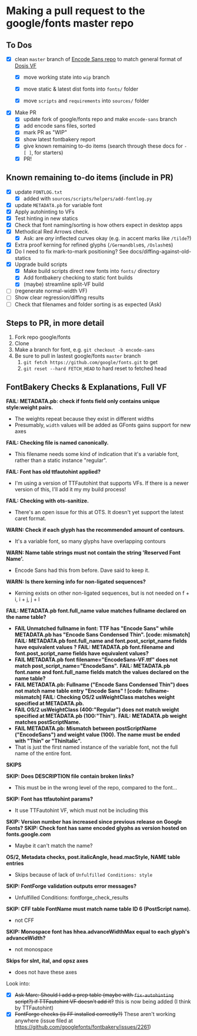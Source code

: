 # Making a pull request to the google/fonts master repo


## To Dos

- [x] clean `master` branch of [Encode Sans repo](https://github.com/thundernixon/Encode-Sans) to match general format of [Dosis VF](https://github.com/eliheuer/dosis-vf)
    - [x] move working state into `wip` branch
    - [x] move static & latest dist fonts into `fonts/` folder
    - [x] move `scripts` and `requirements` into `sources/` folder


- [x] Make PR
    - [x] update fork of google/fonts repo and make `encode-sans` branch
    - [x] add encode sans files, sorted
    - [x] mark PR as "WIP"
    - [x] show latest fontbakery report
    - [x] give known remaining to-do items (search through these docs for `- [ ]`, for starters)
    - [x] PR!

## Known remaining to-do items (include in PR)
- [x] update `FONTLOG.txt`
  - [x] added with `sources/scripts/helpers/add-fontlog.py`
- [x] update `METADATA.pb` for variable font
- [x] Apply autohinting to VFs
- [x] Test hinting in new statics
- [x] Check that font naming/sorting is how others expect in desktop apps
- [x] Methodical Red Arrows check. 
    - [x] Ask: are *any* inflected curves okay (e.g. in accent marks like `/tilde`?)
- [x] Extra proof kerning for refined glyphs (`/Germandbls`es, `/Oslash`es)
- [x] Do I need to fix mark-to-mark positioning? See docs/diffing-against-old-statics
- [x] Upgrade build scripts
    - [x] Make build scripts direct new fonts into `fonts/` directory
    - [x] Add fontbakery checking to static font builds
    - [x] (maybe) streamline split-VF build
- [ ] (regenerate normal-width VF)
- [ ] Show clear regression/diffing results
- [ ] Check that filenames and folder sorting is as expected (Ask)

## Steps to PR, in more detail

1. Fork repo google/fonts
2. Clone
3. Make a branch for font, e.g. `git checkout -b encode-sans`
4. Be sure to pull in lastest google/fonts `master` branch
    1. `git fetch https://github.com/google/fonts.git` to get
    2. `git reset --hard FETCH_HEAD` to hard reset to fetched head


## FontBakery Checks & Explanations, Full VF

**FAIL: METADATA.pb: check if fonts field only contains unique style:weight pairs.**
- The weights repeat because they exist in different widths
- Presumably, `width` values will be added as GFonts gains support for new axes

**FAIL: Checking file is named canonically.**
- This filename needs some kind of indication that it's a variable font, rather than a static instance "regular".

**FAIL: Font has old ttfautohint applied?**
- I'm using a version of TTFautohint that supports VFs. If there is a newer version of this, I'll add it my my build process!

**FAIL: Checking with ots-sanitize.**
- There's an open issue for this at OTS. It doesn't yet support the latest caret format.

**WARN: Check if each glyph has the recommended amount of contours.**
- It's a variable font, so many glyphs have overlapping contours

**WARN: Name table strings must not contain the string 'Reserved Font Name'.**
- Encode Sans had this from before. Dave said to keep it.

**WARN: Is there kerning info for non-ligated sequences?**
- Kerning exists on other non-ligated sequences, but is not needed on f + i, i + j, j + l

**FAIL: METADATA.pb font.full_name value matches fullname declared on the name table?**
- **FAIL Unmatched fullname in font: TTF has "Encode Sans" while METADATA.pb has "Encode Sans Condensed Thin". [code: mismatch]**
**FAIL: METADATA.pb font.full_name and font.post_script_name fields have equivalent values ?**
**FAIL: METADATA.pb font.filename and font.post_script_name fields have equivalent values?**
- **FAIL METADATA.pb font filename="EncodeSans-VF.ttf" does not match post_script_name="EncodeSans".**
**FAIL: METADATA.pb font.name and font.full_name fields match the values declared on the name table?**
- **FAIL METADATA.pb: Fullname ("Encode Sans Condensed Thin") does not match name table entry "Encode Sans" ! [code: fullname-mismatch]**
**FAIL: Checking OS/2 usWeightClass matches weight specified at METADATA.pb.**
- **FAIL OS/2 usWeightClass (400:"Regular") does not match weight specified at METADATA.pb (100:"Thin").**
**FAIL: METADATA.pb weight matches postScriptName.**
- **FAIL METADATA.pb: Mismatch between postScriptName ("EncodeSans") and weight value (100). The name must be ended with "Thin" or "ThinItalic".**
- That is just the first named instance of the variable font, not the full name of the entire font.

**SKIPS**

**SKIP: Does DESCRIPTION file contain broken links?**
- This must be in the wrong level of the repo, compared to the font...



**SKIP: Font has ttfautohint params?**
- It use TTFautohint VF, which must not be including this

**SKIP: Version number has increased since previous release on Google Fonts?**
**SKIP: Check font has same encoded glyphs as version hosted on fonts.google.com**
- Maybe it can't match the name?

**OS/2, Metadata checks, post.italicAngle, head.macStyle, NAME table entries**
- Skips  because of lack of `Unfulfilled Conditions: style`

**SKIP: FontForge validation outputs error messages?**
- Unfulfilled Conditions: fontforge_check_results

**SKIP: CFF table FontName must match name table ID 6 (PostScript name).**
- not CFF

**SKIP: Monospace font has hhea.advanceWidthMax equal to each glyph's advanceWidth?**
- not monospace

**Skips for slnt, ital, and opsz axes**
- does not have these axes

Look into:
- [x] ~~Ask Marc: Should I add a prep table (maybe with `fix-autohinting` script?) if TTFautohint VF doesn't add it?~~ this is now being added (I think by TTFautohint)
- [x] ~~FontForge checks (is FF installed correctly?)~~ These aren't working anywhere (issue filed at https://github.com/googlefonts/fontbakery/issues/2261)